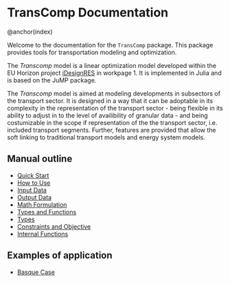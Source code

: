 # TransComp Documentation
@anchor(index)

Welcome to the documentation for the `TransComp` package. This package provides tools for transportation modeling and optimization.

The *Transcomp* model is a linear optimization model developed within the EU Horizon project [iDesignRES](https://idesignres.eu/) in workpage 1. It is implemented in Julia and is based on the JuMP package. 

The *Transcomp* model is aimed at modeling developments in subsectors of the transport sector. It is designed in a way that it can be adoptable in its complexity in the representation of the transport sector - being flexible in its ability to adjust in to the level of availibility of granular data - and being costumizable in the scope if representation of the the transport sector, i.e. included transport segments. Further, features are provided that allow the soft linking to traditional transport models and energy system models.


## Manual outline

- [Quick Start](manual/quick-start.md)
- [How to Use](manual/how-to-use.md)
- [Input Data](manual/input_data.md)
- [Output Data](manual/output_data.md)
- [Math Formulation](manual/math_formulation.md)
- [Types and Functions](manual/types_and_functions.md)
- [Types](manual/types.md)
- [Constraints and Objective](manual/constraints_and_objective.md)
- [Internal Functions](manual/internal_functions.md)

## Examples of application

- [Basque Case](examples/basque-case.md)
